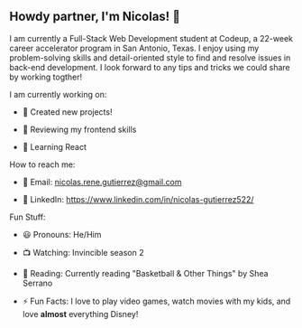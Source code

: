 ## Howdy partner, I'm Nicolas! 👋
I am currently a Full-Stack Web Development student at Codeup, a 22-week career accelerator program in San Antonio, Texas. I enjoy using my problem-solving skills and detail-oriented style to find and resolve issues in back-end development. I look forward to any tips and tricks we could share by working togther!

I am currently working on:

- 🔭 Created new projects!

- 🌱 Reviewing my frontend skills

- 🌱 Learning React

How to reach me:

- 📧 Email: nicolas.rene.gutierrez@gmail.com

- 👋 LinkedIn: https://www.linkedin.com/in/nicolas-gutierrez522/

Fun Stuff:

- 😃 Pronouns: He/Him

- 📺 Watching: Invincible season 2

- 📕 Reading: Currently reading "Basketball & Other Things" by Shea Serrano

- ⚡ Fun Facts: I love to play video games, watch movies with my kids, and love **almost** everything Disney!


<!--
**nicolasrgutierrez/nicolasrgutierrez** is a ✨ _special_ ✨ repository because its `README.md` (this file) appears on your GitHub profile.

Here are some ideas to get you started:

- 🔭 I’m currently working on ...
- 🌱 I’m currently learning ...
- 👯 I’m looking to collaborate on ...
- 🤔 I’m looking for help with ...
- 💬 Ask me about ...
- 📫 How to reach me: ...
- 😄 Pronouns: ...
- ⚡ Fun fact: ...
-->
